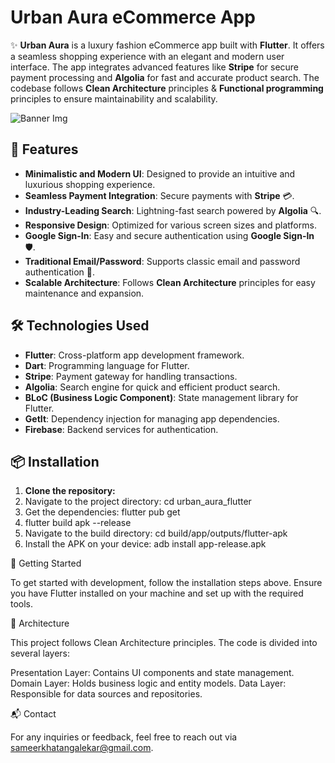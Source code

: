 # Urban Aura eCommerce App

✨ **Urban Aura** is a luxury fashion eCommerce app built with **Flutter**. It offers a seamless shopping experience with an elegant and modern user interface. The app integrates advanced features like **Stripe** for secure payment processing and **Algolia** for fast and accurate product search. The codebase follows **Clean Architecture** principles & **Functional programming** principles to ensure maintainability and scalability.

![Banner Img](https://firebasestorage.googleapis.com/v0/b/portfolio-7177e.appspot.com/o/clothing%2FUrbanAura%20Banner.jpg?alt=media&token=f271fb98-d2ac-48fc-a1ec-9736c2c1470d)

## 🎨 Features

- **Minimalistic and Modern UI**: Designed to provide an intuitive and luxurious shopping experience.
- **Seamless Payment Integration**: Secure payments with **Stripe** 💳.
- **Industry-Leading Search**: Lightning-fast search powered by **Algolia** 🔍.
- **Responsive Design**: Optimized for various screen sizes and platforms.
- **Google Sign-In**: Easy and secure authentication using **Google Sign-In** 🛡️.
- **Traditional Email/Password**: Supports classic email and password authentication 🔑.
- **Scalable Architecture**: Follows **Clean Architecture** principles for easy maintenance and expansion.

## 🛠️ Technologies Used

- **Flutter**: Cross-platform app development framework.
- **Dart**: Programming language for Flutter.
- **Stripe**: Payment gateway for handling transactions.
- **Algolia**: Search engine for quick and efficient product search.
- **BLoC (Business Logic Component)**: State management library for Flutter.
- **GetIt**: Dependency injection for managing app dependencies.
- **Firebase**: Backend services for authentication.

## 📦 Installation
1. **Clone the repository:**
2. Navigate to the project directory: cd urban_aura_flutter
3. Get the dependencies: flutter pub get
4. flutter build apk --release
5. Navigate to the build directory: cd build/app/outputs/flutter-apk
6. Install the APK on your device: adb install app-release.apk

🚀 Getting Started

To get started with development, follow the installation steps above. Ensure you have Flutter installed on your machine and set up with the required tools.

🧩 Architecture

This project follows Clean Architecture principles. The code is divided into several layers:

Presentation Layer: Contains UI components and state management.
Domain Layer: Holds business logic and entity models.
Data Layer: Responsible for data sources and repositories.

📬 Contact

For any inquiries or feedback, feel free to reach out via sameerkhatangalekar@gmail.com.